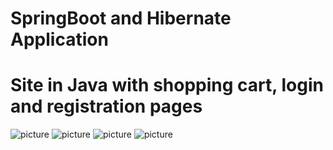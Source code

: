 # SpringBoot and Hibernate Application

# Site in Java with shopping cart, login and registration pages    

![picture](https://pbs.twimg.com/media/FXWCCkiWQAAwGrh?format=png&name=small)
![picture](https://pbs.twimg.com/media/FWQiVhwWIAAfZlF?format=png&name=small)
![picture](https://pbs.twimg.com/media/FWO49taXwAEvPTR?format=png&name=small)
![picture](https://pbs.twimg.com/media/FWO46anX0AQZwKt?format=png&name=small)

